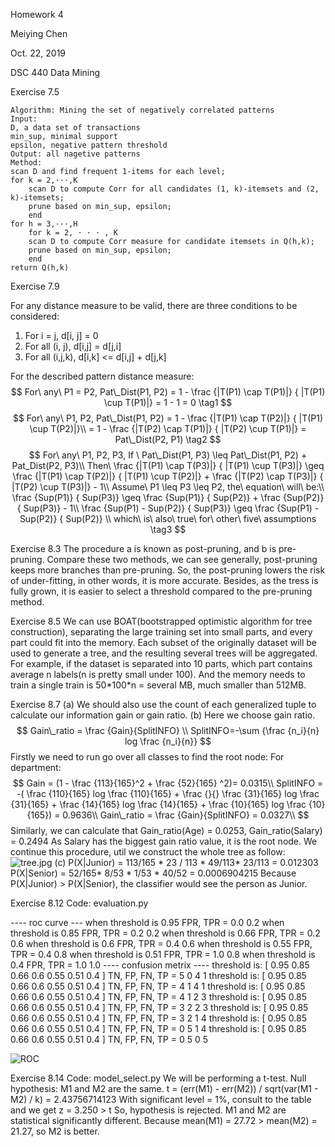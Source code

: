 Homework 4

Meiying Chen

Oct. 22, 2019

DSC 440 Data Mining



Exercise  7.5

```
Algorithm: Mining the set of negatively correlated patterns
Input:
D, a data set of transactions
min_sup, minimal support
epsilon, negative pattern threshold
Output: all nagetive patterns
Method:
scan D and find frequent 1-items for each level; 
for	k = 2,···,K
	scan D to compute Corr for all candidates (1, k)-itemsets and (2, k)-itemsets;
	prune based on min_sup, epsilon;
	end
for h = 3,···,H
	for k = 2, · · · , K
	scan D to compute Corr measure for candidate itemsets in Q(h,k);
	prune based on min_sup, epsilon; 
	end
return Q(h,k)
```


Exercise 7.9

For any distance measure to be valid, there are three conditions to be considered:
1. For i = j, d[i, j] = 0
2. For all (i, j), d[i,j] = d[j,i]
3. For all (i,j,k), d[i,k] <= d[i,j] + d[j,k]

For the described pattern distance measure:
$$
For\ any\ P1 = P2, 
Pat\_Dist(P1, P2) = 1 - \frac {|T(P1) \cap T(P1)|} { |T(P1) \cup T(P1)|}
= 1 - 1 = 0 \tag1 
$$
$$
For\ any\ P1, P2,
Pat\_Dist(P1, P2) = 1 - \frac {|T(P1) \cap T(P2)|} { |T(P1) \cup T(P2)|}\\
 = 1 - \frac {|T(P2) \cap T(P1)|} { |T(P2) \cup T(P1)|} = Pat\_Dist(P2, P1) \tag2
$$
$$
For\ any\ P1, P2, P3, 
If \ Pat\_Dist(P1, P3) \leq  Pat\_Dist(P1, P2) + Pat_Dist(P2, P3)\\
Then\ \frac {|T(P1) \cap T(P3)|} { |T(P1) \cup T(P3)|} \geq \frac {|T(P1) \cap T(P2)|} { |T(P1) \cup T(P2)|} + \frac {|T(P2) \cap T(P3)|} { |T(P2) \cup T(P3)|} - 1\\
Assume\ P1 \leq P3 \leq P2, the\ equation\ will\ be:\\
\frac {Sup(P1)} { Sup(P3)} \geq \frac {Sup(P1)} { Sup(P2)} + \frac {Sup(P2)} { Sup(P3)} - 1\\
\frac {Sup(P1) - Sup(P2)} { Sup(P3)} \geq \frac {Sup(P1) - Sup(P2)} { Sup(P2)} \\ which\ is\ also\ true\ for\ other\ five\ assumptions \tag3
$$

Exercise 8.3
 The procedure a is known as post-pruning, and b is pre-pruning. Compare these two methods, we can see generally, post-pruning keeps more branches than pre-pruning. So, the post-pruning lowers the risk of under-fitting, in other words, it is more accurate. Besides, as the tress is fully grown, it is easier to select a threshold compared to the pre-pruning method.

Exercise 8.5
We can use BOAT(bootstrapped optimistic algorithm for tree construction), separating the large training set into small parts, and every part could fit into the memory. Each subset of the originally dataset will be used to generate a tree, and the resulting several trees will be aggregated. 
For example, if the dataset is separated into 10 parts, which part contains average n labels(n is pretty small under 100). And the memory needs to train a single train is 50\*100\*n = several MB, much smaller than 512MB.

Exercise 8.7
(a) We should also use the count of each generalized tuple to calculate our information gain or gain ratio.
(b) Here we choose gain ratio.
$$
Gain\_ratio = \frac {Gain}{SplitINFO} \\
SplitINFO=-\sum {\frac {n_i}{n} log \frac {n_i}{n}}
$$
Firstly we need to run go over all classes to find the root node:
 For department:
$$
 Gain = (1 - \frac {113}{165}^2 +  \frac {52}{165} ^2)= 0.0315\\
 SplitINFO = -( \frac {110}{165} log  \frac {110}{165} +  \frac {}{} \frac {31}{165} log  \frac {31}{165} +  \frac {14}{165} log  \frac {14}{165} +  \frac {10}{165} log  \frac {10}{165}) = 0.9636\\
 Gain\_ratio =  \frac {Gain}{SplitINFO} = 0.0327\\
$$
Similarly, we can calculate that Gain_ratio(Age) = 0.0253, Gain_ratio(Salary) = 0.2494
As Salary has the biggest gain ratio value, it is the root node.
We continue this procedure, util we construct the whole tree as follow:
![tree.jpg](C:\Users\dell\Desktop\cmy\tree.jpg.jpg)
 (c) P(X|Junior) = 113/165 * 23 / 113 * 49/113* 23/113  = 0.012303
 P(X|Senior) = 52/165* 8/53 * 1/53 * 40/52 = 0.0006904215
 Because P(X|Junior) > P(X|Senior), the classifier would see the person as Junior.

 Exercise 8.12
 Code: evaluation.py

---- roc curve ---
when threshold is  0.95
FPR, TPR =  0.0 0.2
when threshold is  0.85
FPR, TPR =  0.2 0.2
when threshold is  0.66
FPR, TPR =  0.2 0.6
when threshold is  0.6
FPR, TPR =  0.4 0.6
when threshold is  0.55
FPR, TPR =  0.4 0.8
when threshold is  0.51
FPR, TPR =  1.0 0.8
when threshold is  0.4
FPR, TPR =  1.0 1.0
---- confusion metrix ----
threshold is: [ 0.95  0.85  0.66  0.6   0.55  0.51  0.4 ]
TN, FP, FN, TP =  5 0 4 1
threshold is: [ 0.95  0.85  0.66  0.6   0.55  0.51  0.4 ]
TN, FP, FN, TP =  4 1 4 1
threshold is: [ 0.95  0.85  0.66  0.6   0.55  0.51  0.4 ]
TN, FP, FN, TP =  4 1 2 3
threshold is: [ 0.95  0.85  0.66  0.6   0.55  0.51  0.4 ]
TN, FP, FN, TP =  3 2 2 3
threshold is: [ 0.95  0.85  0.66  0.6   0.55  0.51  0.4 ]
TN, FP, FN, TP =  3 2 1 4
threshold is: [ 0.95  0.85  0.66  0.6   0.55  0.51  0.4 ]
TN, FP, FN, TP =  0 5 1 4
threshold is: [ 0.95  0.85  0.66  0.6   0.55  0.51  0.4 ]
TN, FP, FN, TP =  0 5 0 5

![ROC](C:\Users\dell\Desktop\cmy\ROC.png)

Exercise 8.14
Code: model_select.py
We will be performing a t-test.
Null  hypothesis: M1 and M2 are the same.
t = (err(M1) - err(M2)) / sqrt(var(M1 - M2) / k) = 2.43756714123
With significant level = 1%, consult to the table and we get z = 3.250 > t
So, hypothesis is rejected. M1 and M2 are statistical significantly different.
Because mean(M1) = 27.72 > mean(M2) = 21.27, so M2 is better.